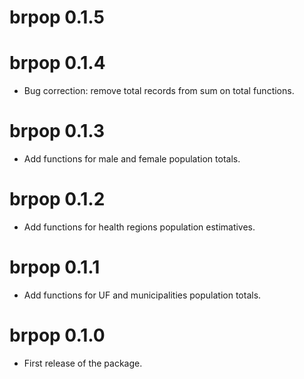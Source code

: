 # brpop 0.1.5

# brpop 0.1.4

* Bug correction: remove total records from sum on total functions.

# brpop 0.1.3

* Add functions for male and female population totals.

# brpop 0.1.2

* Add functions for health regions population estimatives.

# brpop 0.1.1

* Add functions for UF and municipalities population totals.

# brpop 0.1.0

* First release of the package.
